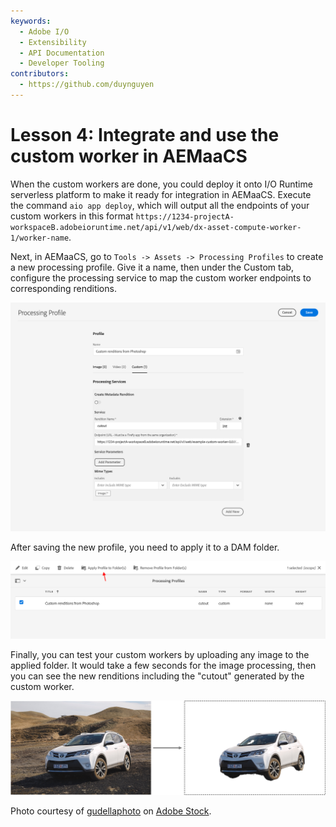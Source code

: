 ```yaml
---
keywords:
  - Adobe I/O
  - Extensibility
  - API Documentation
  - Developer Tooling
contributors: 
  - https://github.com/duynguyen 
---
```


# Lesson 4: Integrate and use the custom worker in AEMaaCS

When the custom workers are done, you could deploy it onto I/O Runtime serverless platform to make it ready for integration in AEMaaCS. Execute the command `aio app deploy`, which will output all the endpoints of your custom workers in this format `https://1234-projectA-workspaceB.adobeioruntime.net/api/v1/web/dx-asset-compute-worker-1/worker-name`.

Next, in AEMaaCS, go to `Tools -> Assets -> Processing Profiles` to create a new processing profile. Give it a name, then under the Custom tab, configure the processing service to map the custom worker endpoints to corresponding renditions.

![Processing Profile](assets/processing-profile.png)

After saving the new profile, you need to apply it to a DAM folder.

![Apply folder](assets/apply-folder.png)

Finally, you can test your custom workers by uploading any image to the applied folder. It would take a few seconds for the image processing, then you can see the new renditions including the "cutout" generated by the custom worker.

![Renditions](assets/renditions.png)

Photo courtesy of [gudellaphoto](https://stock.adobe.com/contributor/144023/gudellaphoto) on [Adobe Stock](https://stock.adobe.com/images/vik-iceland-may-08-2015-toyota-rav4-four-wheel-drive-suv-being-used-on-iceland-s-unpaved-roads-and-terrain/283907742).